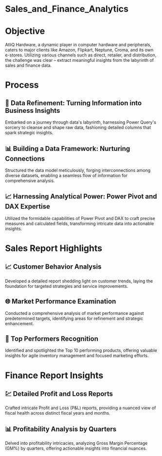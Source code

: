 # Sales_and_Finance_Analytics

# Objective
AtliQ Hardware, a dynamic player in computer hardware and peripherals, caters to major clients like Amazon, Flipkart, Neptune, Croma, and its own e-stores. Utilizing various channels such as direct, retailer, and distribution, the challenge was clear – extract meaningful insights from the labyrinth of sales and finance data.

# Process
## 🚀 Data Refinement: Turning Information into Business Insights
Embarked on a journey through data's labyrinth, harnessing Power Query's sorcery to cleanse and shape raw data, fashioning detailed columns that spark strategic insights.

## 📊 Building a Data Framework: Nurturing Connections
Structured the data model meticulously, forging interconnections among diverse datasets, enabling a seamless flow of information for comprehensive analysis.

## 📈 Harnessing Analytical Power: Power Pivot and DAX Expertise
Utilized the formidable capabilities of Power Pivot and DAX to craft precise measures and calculated fields, transforming intricate data into actionable insights.

# Sales Report Highlights
## 📈 Customer Behavior Analysis
Developed a detailed report shedding light on customer trends, laying the foundation for targeted strategies and service improvements.

## 🌐 Market Performance Examination
Conducted a comprehensive analysis of market performance against predetermined targets, identifying areas for refinement and strategic enhancement.

## 🌟 Top Performers Recognition
Identified and spotlighted the Top 10 performing products, offering valuable insights for agile inventory management and focused marketing efforts.

# Finance Report Insights
## 💹 Detailed Profit and Loss Reports
Crafted intricate Profit and Loss (P&L) reports, providing a nuanced view of fiscal health across distinct fiscal years and months.

## 📊 Profitability Analysis by Quarters
Delved into profitability intricacies, analyzing Gross Margin Percentage (GM%) by quarters, offering actionable insights into financial nuances.
